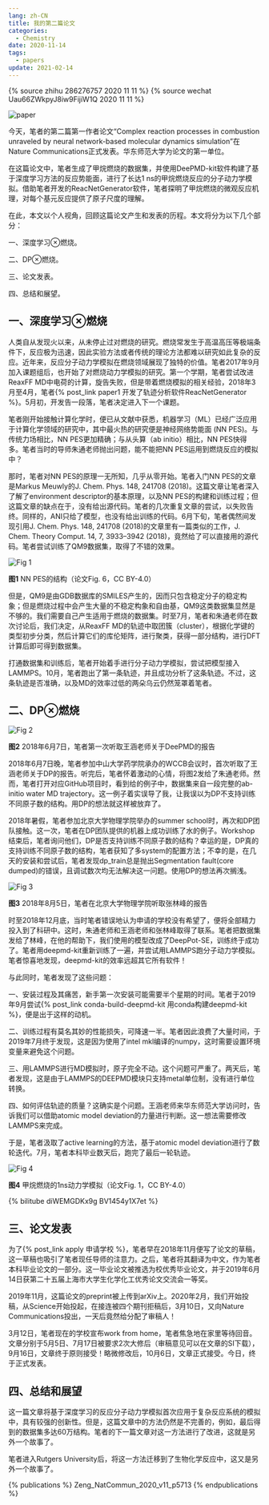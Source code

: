```yaml
---
lang: zh-CN
title: 我的第二篇论文
categories:
  - Chemistry
date: 2020-11-14
tags:
  - papers
update: 2021-02-14
---
```

{% source zhihu 286276757 2020 11 11 %}
{% source wechat Uau66ZWkpyJ8iw9FijiW1Q 2020 11 11 %}

![paper](https://pic.njzjz.win/1axn45xLHDJZ1EVWb3fokP-6AxJKcFb2S)

今天，笔者的第二篇第一作者论文“Complex reaction processes in combustion unraveled by neural network-based molecular dynamics simulation”在Nature Communications正式发表。华东师范大学为论文的第一单位。

在这篇论文中，笔者生成了甲烷燃烧的数据集，并使用DeePMD-kit软件构建了基于深度学习方法的反应势能面，进行了长达1 ns的甲烷燃烧反应的分子动力学模拟。借助笔者开发的ReacNetGenerator软件，笔者探明了甲烷燃烧的微观反应机理，对每个基元反应提供了原子尺度的理解。

在此，本文以个人视角，回顾这篇论文产生和发表的历程。<!--more-->本文将分为以下几个部分：

一、深度学习⊗燃烧。

二、DP⊗燃烧。

三、论文发表。

四、总结和展望。

## 一、深度学习⊗燃烧

人类自从发现火以来，从未停止过对燃烧的研究。燃烧常发生于高温高压等极端条件下，反应极为迅速，因此实验方法或者传统的理论方法都难以研究如此复杂的反应。近年来，反应分子动力学模拟在燃烧领域展现了独特的价值。笔者2017年9月加入课题组后，也开始了对燃烧动力学模拟的研究。第一个学期，笔者尝试改进ReaxFF MD中电荷的计算，旋告失败，但是带着燃烧模拟的相关经验，2018年3月至4月，笔者{% post_link paper1 开发了轨迹分析软件ReacNetGenerator %}。5月初，开发告一段落，笔者决定进入下一个课题。

笔者刚开始接触计算化学时，便已从文献中获悉，机器学习（ML）已经广泛应用于计算化学领域的研究中，其中最火热的研究便是神经网络势能面 (NN PES)。与传统力场相比，NN PES更加精确；与从头算（ab initio）相比，NN PES快得多。笔者当时的导师朱通老师抛出问题，能不能把NN PES运用到燃烧反应的模拟中？

那时，笔者对NN PES的原理一无所知，几乎从零开始。笔者入门NN PES的文章是Markus Meuwly的J. Chem. Phys. 148, 241708 (2018)。这篇文章让笔者深入了解了environment descriptor的基本原理，以及NN PES的构建和训练过程；但这篇文章的缺点在于，没有给出源代码。笔者的几次重复文章的尝试，以失败告终。同样的，ANI只给了模型，也没有给出训练的代码。6月下旬，笔者偶然间发现引用J. Chem. Phys. 148, 241708 (2018)的文章里有一篇类似的工作，J. Chem. Theory Comput. 14, 7, 3933–3942 (2018)，竟然给了可以直接用的源代码。笔者尝试训练了QM9数据集，取得了不错的效果。

![Fig 1](https://media.springernature.com/full/springer-static/image/art%3A10.1038%2Fs41467-020-19497-z/MediaObjects/41467_2020_19497_Fig6_HTML.png)

**图1** NN PES的结构（论文Fig. 6，CC BY-4.0）

但是，QM9是由GDB数据库的SMILES产生的，因而只包含稳定分子的稳定构象；但是燃烧过程中会产生大量的不稳定构象和自由基，QM9这类数据集显然是不够的。我们需要自己产生适用于燃烧的数据集。时至7月，笔者和朱通老师在数次讨论后，我们决定，从ReaxFF MD的轨迹中取团簇（cluster），根据化学键的类型初步分类，然后计算它们的库伦矩阵，进行聚类，获得一部分结构，进行DFT计算后即可得到数据集。

打通数据集和训练后，笔者开始着手进行分子动力学模拟，尝试把模型接入LAMMPS。10月，笔者跑出了第一条轨迹，并且成功分析了这条轨迹。不过，这条轨迹是否准确，以及MD的效率过低的两朵乌云仍然笼罩着笔者。

## 二、DP⊗燃烧

![Fig 2](https://pic.njzjz.win/1zXvMLoHiSUPHojC2kkx-dM2oKrMVozZ8)

**图2** 2018年6月7日，笔者第一次听取王涵老师关于DeePMD的报告

2018年6月7日晚，笔者参加中山大学药学院承办的WCCB会议时，首次听取了王涵老师关于DP的报告。听完后，笔者怀着激动的心情，将图2发给了朱通老师。然而，笔者打开对应GitHub项目时，看到给的例子中，数据集来自一段完整的ab-initio water MD trajectory。这一例子着实误导了我，让我误以为DP不支持训练不同原子数的结构。用DP的想法就这样被放弃了。

2018年暑假，笔者参加北京大学物理学院举办的summer school时，再次和DP团队接触。这一次，笔者在DP团队提供的机器上成功训练了水的例子。Workshop结束后，笔者询问他们，DP是否支持训练不同原子数的结构？幸运的是，DP真的支持训练不同原子数的结构，笔者获知了多system的配置方法；不幸的是，在几天的安装和尝试后，笔者发现dp_train总是抛出Segmentation fault(core dumped)的错误，且调试数次均无法解决这一问题。使用DP的想法再次搁浅。

![Fig 3](https://pic.njzjz.win/1W2taWF0ibl-EnavudDSIIS1Wcze1ftBZ)

**图3** 2018年8月5日，笔者在北京大学物理学院听取张林峰的报告

时至2018年12月底，当时笔者错误地认为申请的学校没有希望了，便将全部精力投入到了科研中。这时，朱通老师和王涵老师和张林峰取得了联系。笔者把数据集发给了林峰，在他的帮助下，我们使用的模型改成了DeepPot-SE，训练终于成功了。笔者用deepmd-kit重新训练了一遍，并尝试用LAMMPS跑分子动力学模拟。笔者惊喜地发现，deepmd-kit的效率远超其它所有软件！

与此同时，笔者发现了这些问题：

一、安装过程及其痛苦，新手第一次安装可能需要半个星期的时间。笔者于2019年9月尝试{% post_link conda-build-deepmd-kit 用conda构建deepmd-kit %}，便是出于这样的动机。

二、训练过程有莫名其妙的性能损失，可降速一半。笔者因此浪费了大量时间，于2019年7月终于发现，这是因为使用了intel mkl编译的numpy，这时需要设置环境变量来避免这个问题。

三、用LAMMPS进行MD模拟时，原子完全不动。这个问题可严重了。两天后，笔者发现，这是由于LAMMPS的DEEPMD模块只支持metal单位制，没有进行单位转换。

四、如何评估轨迹的质量？这确实是个问题。王涵老师来华东师范大学访问时，告诉我们可以借助atomic model deviation的力量进行判断。这一想法需要修改LAMMPS来完成。

于是，笔者汲取了active learning的方法，基于atomic model deviation进行了数轮迭代。7月，笔者本科毕业数天后，跑完了最后一轮轨迹。

![Fig 4](https://media.springernature.com/full/springer-static/image/art%3A10.1038%2Fs41467-020-19497-z/MediaObjects/41467_2020_19497_Fig1_HTML.png)

**图4** 甲烷燃烧的1ns动力学模拟（论文Fig. 1，CC BY-4.0）

{% bilitube diWEMGDKx9g BV1454y1X7et %}

## 三、论文发表

为了{% post_link apply 申请学校 %}，笔者早在2018年11月便写了论文的草稿，这一草稿也吸引了笔者现任导师的注意力。之后，笔者将其翻译为中文，作为笔者本科毕业论文的一部分。这一毕业论文被推选为校优秀毕业论文，并于2019年6月14日获第二十五届上海市大学生化学化工优秀论文交流会一等奖。

2019年11月，这篇论文的preprint被上传到arXiv上。2020年2月，我们开始投稿，从Science开始投起，在接连被四个期刊拒稿后，3月10日，又向Nature Communications投出，一天后竟然给分配了审稿人！

3月12日，笔者现在的学校宣布work from home，笔者焦急地在家里等待回音。文章分别于5月5日、7月17日被要求2次大修后（审稿意见可以在文章的SI下载），9月16日，文章终于原则接受！略微修改后，10月6日，文章正式接受。今日，终于正式发表。

## 四、总结和展望

这一篇文章将基于深度学习的反应分子动力学模拟首次应用于复杂反应系统的模拟中，具有较强的创新性。但是，这篇文章中的方法仍然是不完善的，例如，最后得到的数据集多达60万结构。笔者的下一篇文章对这一方法进行了改进，这就是另外一个故事了。

笔者进入Rutgers University后，将这一方法迁移到了生物化学反应中，这又是另外一个故事了。

{% publications %}
Zeng_NatCommun_2020_v11_p5713
{% endpublications %}

